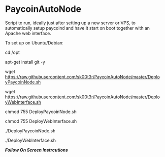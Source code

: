 # PaycoinAutoNode
Script to run, ideally just after setting up a new server or VPS, to automatically setup paycoind and have it start on boot together with an Apache web interface.

To set up on Ubuntu/Debian:

cd /opt

apt-get install git -y

wget https://raw.githubusercontent.com/sk00t3r/PaycoinAutoNode/master/DeployPaycoinNode.sh

wget https://raw.githubusercontent.com/sk00t3r/PaycoinAutoNode/master/DeployWebInterface.sh

chmod 755 DeployPaycoinNode.sh

chmod 755 DeployWebInterface.sh

./DeployPaycoinNode.sh

./DeployWebInterface.sh

*****Follow On Screen Instrcutions*****
